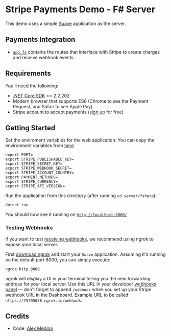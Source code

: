 # Stripe Payments Demo - F# Server

This demo uses a simple [Suave](https://suave.io/) application as the server.

## Payments Integration

- [`app.fs`](app.fs) contains the routes that interface with Stripe to create charges and receive webhook events.

## Requirements

You’ll need the following:

- [.NET Core SDK](https://www.oracle.com/technetwork/java/javase/overview/java8-2100321.html) >= 2.2.202
- Modern browser that supports ES6 (Chrome to see the Payment Request, and Safari to see Apple Pay)
- Stripe account to accept payments ([sign up](https://dashboard.stripe.com/register) for free)

## Getting Started

Set the enviroment variables for the web application. You can copy the environment variables from [here](run.sh)

```
export PORT=
export STRIPE_PUBLISHABLE_KEY=
export STRIPE_SECRET_KEY=
export STRIPE_WEBHOOK_SECRET=
export STRIPE_ACCOUNT_COUNTRY=
export PAYMENT_METHODS=
export STRIPE_CURRENCY=
export STRIPE_API_VERSION=
```

Run the application from this directory (after running `cd server/fsharp`):

```
dotnet run
```

You should now see it running on [`http://localhost:8000/`](http://localhost:8000/)

### Testing Webhooks

If you want to test [receiving webhooks](https://stripe.com/docs/webhooks), we recommend using ngrok to expose your local server.

First [download ngrok](https://ngrok.com) and start your `Suave` application. Assuming it's running on the default port 8000, you can simply execute:

```
ngrok http 8000
```

ngrok will display a UI in your terminal telling you the new forwarding address for your local server. Use this URL in your developer [webhooks panel](https://dashboard.stripe.com/account/webhooks) — don't forget to append `/webhook` when you set up your Stripe webhook URL in the Dashboard. Example URL to be called: `https://75795038.ngrok.io/webhook`.

## Credits

- Code: [Alex Medina](https://twitter.com/lxmedina)
